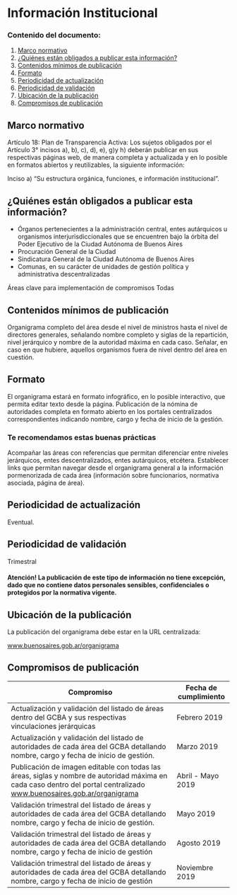 <h1> Información Institucional</h2> 
<h3>  Contenido del documento: </h3> 
<ol>
 <li><a href="#marco">Marco normativo</a></li>
 <li><a href="#obligados">¿Quiénes están obligados a publicar esta información?</a></li>
 <li><a href="#contenidos">Contenidos mínimos de publicación</a></li>
 <li><a href="#formato">Formato</a></li>
 <li><a href="#perio">Periodicidad de actualización</a></li>
 <li><a href="#valid">Periodicidad de validación</a></li>
 <li><a href="#ubicacion">Ubicación de la publicación</a></li>
 <li><a href="#compromisos">Compromisos de publicación</a></li>
 
 
</ol>
 
<h2 id="marco">Marco normativo</h2>  
<p>
Artículo 18: Plan de Transparencia Activa: Los sujetos obligados por el Artículo 3° incisos a), b), c), d), e), g)y h) deberán publicar en sus respectivas páginas web, de manera completa y actualizada y en lo posible en formatos abiertos y reutilizables, la siguiente información:

Inciso a) “Su estructura orgánica, funciones, e información institucional”.




</p>
<h2 id="obligados"> ¿Quiénes están obligados a publicar esta información?</h2> 
<p>
<ul>
<li>Órganos pertenecientes a la administración central, entes autárquicos u organismos interjurisdiccionales que se encuentren bajo la órbita del Poder Ejecutivo de la Ciudad Autónoma de Buenos Aires</li>
<li>Procuración General de la Ciudad</li>
<li>Sindicatura General de la Ciudad Autónoma de Buenos Aires</li>
<li>Comunas, en su carácter de unidades de gestión política y administrativa descentralizadas</li>
</ul>

</p>

<p>Áreas clave para implementación de compromisos
Todas 

</p>

<h2 id="contenidos"> Contenidos mínimos de publicación </h2> 
<p>Organigrama completo del área desde el nivel de ministros hasta el nivel de directores generales, señalando nombre completo y siglas de la repartición, nivel jerárquico y nombre de la autoridad máxima en cada caso. Señalar, en caso en que hubiere, aquellos organismos fuera de nivel dentro del área en cuestión. 

</p>


<h2 id="formato"> Formato </h2>
<p>
El organigrama estará en formato infográfico, en lo posible interactivo, que permita editar texto desde la página. 
Publicación de la nómina de autoridades completa en formato abierto en los portales centralizados correspondientes indicando nombre, cargo y fecha de inicio de la gestión. </p>
<h3>Te recomendamos estas buenas prácticas</h3>
<p>Acompañar las áreas con referencias que permitan diferenciar entre niveles jerárquicos, entes descentralizados, entes autárquicos, etcétera. 
Establecer links que permitan navegar desde el organigrama general a la información pormenorizada de cada área (información sobre funcionarios, normativa asociada, página de área). 


</p>
<h2 id="perio"> Periodicidad de actualización</h2>
<p>Eventual.</p>

<h2 id="valid">Periodicidad de validación</h2>

<p>Trimestral</p>


<h4>Atención! La publicación de este tipo de información no tiene excepción, dado que no contiene datos personales sensibles, confidenciales o protegidos por la normativa vigente.
</h4>
 

<h2 id="ubicacion"> Ubicación de la publicación</h2>
<p>La publicación del organigrama debe estar en la URL centralizada: 

<a href="www.buenosaires.gob.ar/organigrama">www.buenosaires.gob.ar/organigrama </a>
 </br>

</p>

<h2 id="compromisos">  Compromisos de publicación</h2>

 | Compromiso | Fecha de cumplimiento |
| --- | --- |
| Actualización y validación del listado de áreas dentro del GCBA y sus respectivas vinculaciones jerárquicas| Febrero 2019 |
| Actualización y validación del listado de autoridades de cada área del GCBA detallando nombre, cargo y fecha de inicio de gestión.| Marzo 2019|
| Publicación de imagen editable con todas las áreas, siglas y nombre de autoridad máxima en cada caso dentro del portal centralizado www.buenosaires.gob.ar/organigrama | Abril - Mayo 2019|
| Validación trimestral del listado de áreas y  autoridades de cada área del GCBA detallando nombre, cargo y fecha de inicio de gestión. | Mayo  2019|
| Validación trimestral del listado de áreas y  autoridades de cada área del GCBA detallando nombre, cargo y fecha de inicio de gestión | Agosto 2019|
| Validación trimestral del listado de áreas y  autoridades de cada área del GCBA detallando nombre, cargo y fecha de inicio de gestión |Noviembre 2019|
